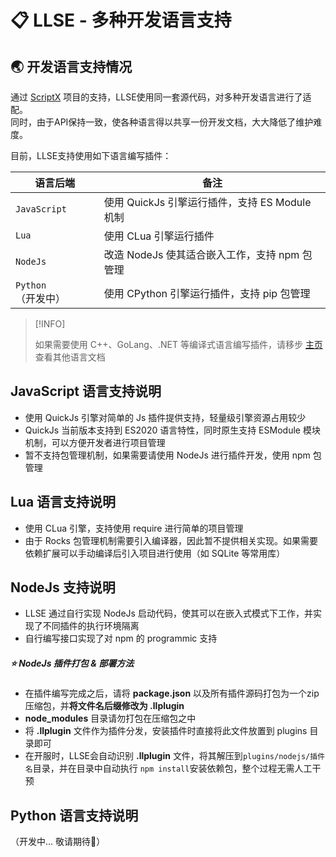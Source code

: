 # 📋 LLSE - 多种开发语言支持

## 🌏 开发语言支持情况

通过 [ScriptX](https://github.com/Tencent/ScriptX) 项目的支持，LLSE使用同一套源代码，对多种开发语言进行了适配。    
同时，由于API保持一致，使各种语言得以共享一份开发文档，大大降低了维护难度。

目前，LLSE支持使用如下语言编写插件：

| 语言后端           | 备注                                           |
| ------------------ | ---------------------------------------------- |
| `JavaScript`       | 使用 QuickJs 引擎运行插件，支持 ES Module 机制 |
| `Lua`              | 使用 CLua 引擎运行插件                         |
| `NodeJs`           | 改造 NodeJs 使其适合嵌入工作，支持 npm 包管理  |
| `Python`（开发中） | 使用 CPython 引擎运行插件，支持 pip 包管理     |

> [!INFO]
>
> 如果需要使用 C++、GoLang、.NET 等编译式语言编写插件，请移步 [主页](zh_CN/) 查看其他语言文档

## JavaScript 语言支持说明

- 使用 QuickJs 引擎对简单的 Js 插件提供支持，轻量级引擎资源占用较少
- QuickJs 当前版本支持到 ES2020 语言特性，同时原生支持 ESModule 模块机制，可以方便开发者进行项目管理
- 暂不支持包管理机制，如果需要请使用 NodeJs 进行插件开发，使用 npm 包管理

## Lua 语言支持说明

- 使用 CLua 引擎，支持使用 require 进行简单的项目管理
- 由于 Rocks 包管理机制需要引入编译器，因此暂不提供相关实现。如果需要依赖扩展可以手动编译后引入项目进行使用（如 SQLite 等常用库）

## NodeJs 支持说明

- LLSE 通过自行实现 NodeJs 启动代码，使其可以在嵌入式模式下工作，并实现了不同插件的执行环境隔离
- 自行编写接口实现了对 npm 的 programmic 支持

##### ⭐ **NodeJs 插件打包 & 部署方法**

- 在插件编写完成之后，请将 **package.json** 以及所有插件源码打包为一个zip压缩包，并**将文件名后缀修改为 .llplugin**
- **node_modules** 目录请勿打包在压缩包之中
- 将 **.llplugin** 文件作为插件分发，安装插件时直接将此文件放置到 plugins 目录即可
- 在开服时，LLSE会自动识别 **.llplugin** 文件，将其解压到`plugins/nodejs/插件名`目录，并在目录中自动执行 `npm install`安装依赖包，整个过程无需人工干预

## Python 语言支持说明

（开发中... 敬请期待🚀）
